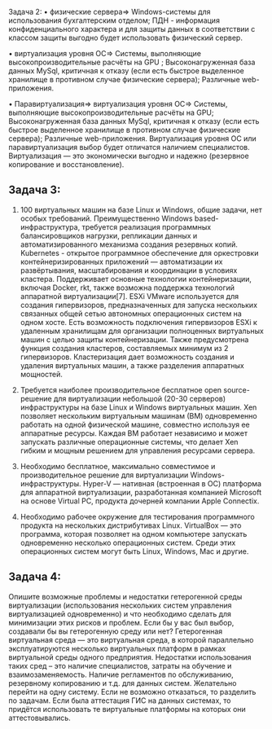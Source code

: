 Задача 2:
• физические сервера=> Windows-системы для использования бухгалтерским отделом;
ПДН - информация конфиденциального характера и для защиты данных в соответствии с классом защиты выгодно будет использовать физический сервер. 

• виртуализация уровня ОС=> Системы, выполняющие высокопроизводительные расчёты на GPU ; Высоконагруженная база данных MySql, критичная к отказу (если есть быстрое выделенное хранилище в противном случае физические сервера); Различные web-приложения.

• Паравиртуализация=> виртуализация уровня ОС=> Системы, выполняющие высокопроизводительные расчёты на GPU; Высоконагруженная база данных MySql, критичная к отказу (если есть быстрое выделенное хранилище в противном случае физические сервера); Различные web-приложения.
Виртуализация уровня ОС или паравиртуализация выбор будет отличатся наличием специалистов. Виртуализация — это экономически выгодно и надежно (резервное копирование и восстановление).

Задача 3:
-

1) 100 виртуальных машин на базе Linux и Windows, общие задачи, нет особых требований. Преимущественно Windows based-инфраструктура, требуется реализация программных балансировщиков нагрузки, репликации данных и автоматизированного механизма создания резервных копий.  
Kubernetes -  открытое программное обеспечение для оркестровки контейнеризированных приложений — автоматизации их развёртывания, масштабирования и координации в условиях кластера. Поддерживает основные технологии контейнеризации, включая Docker, rkt, также возможна поддержка технологий аппаратной виртуализации[7].
ESXi VMware используется для создания гипервизоров, предназначенных для запуска нескольких связанных общей сетью автономных операционных систем на одном хосте. Есть возможность подключения гипервизоров ESXi к удаленным хранилищам для организации полноценных виртуальных машин с целью защиты контейнеризации. Также предусмотрена функция создания кластеров, составляемых минимум из 2 гипервизоров. Кластеризация дает возможность создания и удаления виртуальных машин, а также разделения аппаратных мощностей.

2) Требуется наиболее производительное бесплатное open source-решение для виртуализации небольшой (20-30 серверов) инфраструктуры на базе Linux и Windows виртуальных машин.
Xen позволяет нескольким виртуальным машинам (ВМ) одновременно работать на одной физической машине, совместно используя ее аппаратные ресурсы. Каждая ВМ работает независимо и может запускать различные операционные системы, что делает Xen гибким и мощным решением для управления ресурсами сервера.

3) Необходимо бесплатное, максимально совместимое и производительное решение для виртуализации Windows-инфраструктуры.
Hyper-V — нативная (встроенная в ОС) платформа для аппаратной виртуализации, разработанная компанией Microsoft на основе Virtual PC, продукта дочерней компании Apple Connectix.

4) Необходимо рабочее окружение для тестирования программного продукта на нескольких дистрибутивах Linux.
VirtualBox — это программа, которая позволяет на одном компьютере запускать одновременно несколько операционных систем. Среди этих операционных систем могут быть Linux, Windows, Mac и другие.

Задача 4:
-

Опишите возможные проблемы и недостатки гетерогенной среды виртуализации (использования нескольких систем управления виртуализацией одновременно) и что необходимо сделать для минимизации этих рисков и проблем. Если бы у вас был выбор, создавали бы вы гетерогенную среду или нет?
Гетерогенная виртуальная среда — это виртуальная среда, в которой параллельно эксплуатируются несколько виртуальных платформ в рамках виртуальной среды одного предприятия. Недостатки использования таких сред – это наличие специалистов, затраты на обучение и взаимозаменяемость. Наличие регламентов по обслуживанию, резервному копированию и т.д. для данных систем. Желательно перейти на одну систему. Если не возможно отказаться, то разделить по задачам. Если была аттестация ГИС на данных системах, то придётся использовать те виртуальные платформы на которых они аттестовывались.
